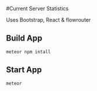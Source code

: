 #Current Server Statistics

Uses Bootstrap, React & flowrouter

## Build App
`meteor npm intall`

## Start App
`meteor`
